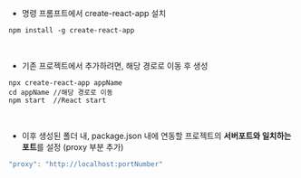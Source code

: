 - 명령 프롬프트에서 create-react-app 설치

~~~
npm install -g create-react-app
~~~
<br>

- 기존 프로젝트에서 추가하려면, 해당 경로로 이동 후 생성
~~~
npx create-react-app appName
cd appName //해당 경로로 이동
npm start  //React start
~~~

<br>

- 이후 생성된 폴더 내, package.json 내에 연동할 프로젝트의 **서버포트와 일치하는 포트**를 설정 (proxy 부분 추가)

~~~ java
"proxy": "http://localhost:portNumber"
~~~